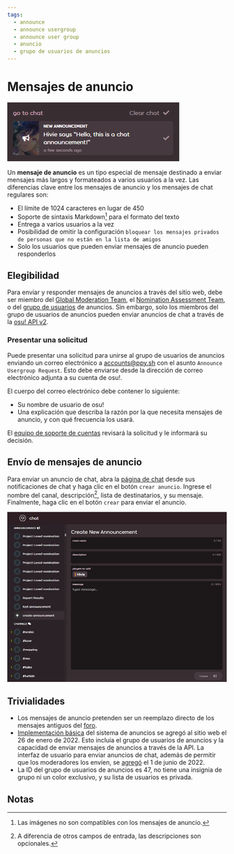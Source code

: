 ```yaml
---
tags:
  - announce
  - announce usergroup
  - announce user group
  - anuncio
  - grupo de usuarios de anuncios
---
```


# Mensajes de anuncio

![Notificación de anuncio](img/notification.jpg "Una notificación de un mensaje de anuncio")

Un **mensaje de anuncio** es un tipo especial de mensaje destinado a enviar mensajes más largos y formateados a varios usuarios a la vez. Las diferencias clave entre los mensajes de anuncio y los mensajes de chat regulares son:

- El límite de 1024 caracteres en lugar de 450
- Soporte de sintaxis Markdown[^note-images] para el formato del texto
- Entrega a varios usuarios a la vez
- Posibilidad de omitir la configuración `bloquear los mensajes privados de personas que no están en la lista de amigos`
- Solo los usuarios que pueden enviar mensajes de anuncio pueden responderlos

## Elegibilidad

Para enviar y responder mensajes de anuncios a través del sitio web, debe ser miembro del [Global Moderation Team](/wiki/People/Global_Moderation_Team), el [Nomination Assessment Team](/wiki/People/Nomination_Assessment_Team), o del [grupo de usuarios](/wiki/People/User_group) de anuncios. Sin embargo, solo los miembros del grupo de usuarios de anuncios pueden enviar anuncios de chat a través de la [osu! API v2](https://osu.ppy.sh/docs/index.html#create-channel).

### Presentar una solicitud

Puede presentar una solicitud para unirse al grupo de usuarios de anuncios enviando un correo electrónico a [accounts@ppy.sh](mailto:accounts@ppy.sh) con el asunto `Announce Usergroup Request`. Esto debe enviarse desde la dirección de correo electrónico adjunta a su cuenta de osu!.

El cuerpo del correo electrónico debe contener lo siguiente:

- Su nombre de usuario de osu!
- Una explicación que describa la razón por la que necesita mensajes de anuncio, y con qué frecuencia los usará.

El [equipo de soporte de cuentas](/wiki/People/Account_support_team) revisará la solicitud y le informará su decisión.

## Envío de mensajes de anuncio

Para enviar un anuncio de chat, abra la [página de chat](https://osu.ppy.sh/community/chat) desde sus notificaciones de chat y haga clic en el botón `crear anuncio`. Ingrese el nombre del canal, descripción[^note-desc], lista de destinatarios, y su mensaje. Finalmente, haga clic en el botón `crear` para enviar el anuncio.

![Página de creación de anuncios](img/page.jpg "La página de creación de anuncios")

## Trivialidades

- Los mensajes de anuncio pretenden ser un reemplazo directo de los mensajes antiguos del [foro](/wiki/Community/Forum).
- [Implementación básica](https://github.com/ppy/osu-web/pull/8418) del sistema de anuncios se agregó al sitio web el 26 de enero de 2022. Esto incluía el grupo de usuarios de anuncios y la capacidad de enviar mensajes de anuncios a través de la API. La interfaz de usuario para enviar anuncios de chat, además de permitir que los moderadores los envíen, se [agregó](https://github.com/ppy/osu-web/pull/8747) el 1 de junio de 2022.
- La ID del grupo de usuarios de anuncios es 47, no tiene una insignia de grupo ni un color exclusivo, y su lista de usuarios es privada.

## Notas

[^note-images]: Las imágenes no son compatibles con los mensajes de anuncio.
[^note-desc]: A diferencia de otros campos de entrada, las descripciones son opcionales.
